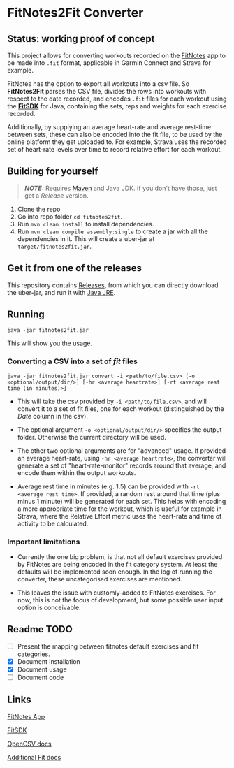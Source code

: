 # FitNotes2Fit Converter

Status: working proof of concept
---

This project allows for converting workouts recorded on the [FitNotes](https://play.google.com/store/apps/details?id=com.github.jamesgay.fitnotes&hl=en_US&gl=US) app to be made into `.fit` format, applicable in Garmin Connect and Strava for example.

FitNotes has the option to export all workouts into a csv file. So **FitNotes2Fit** parses the CSV file, divides the rows into workouts with respect to the date recorded, and encodes `.fit` files for each workout using the [**FitSDK**](https://developer.garmin.com/fit/overview/) for Java, containing the sets, reps and weights for each exercise recorded.

Additionally, by supplying an average heart-rate and average rest-time between sets, these can also be encoded into the fit file, to be used by the online platform they get uploaded to. For example, Strava uses the recorded set of heart-rate levels over time to record relative effort for each workout.

## Building for yourself

> **_NOTE:_** Requires [Maven](https://maven.apache.org/install.html) and Java JDK. If you don't have those, just get a _Release_ version.

1. Clone the repo
2. Go into repo folder `cd fitnotes2fit`.
3. Run `mvn clean install` to install dependencies.
4. Run `mvn clean compile assembly:single` to create a jar with all the dependencies in it. This will create a uber-jar at `target/fitnotes2fit.jar`.

## Get it from one of the releases

This repository contains [Releases](https://github.com/tihawk/fitnotes2fit/releases), from which you can directly download the uber-jar, and run it with [Java JRE](https://www.java.com/en/download/).

## Running

```java -jar fitnotes2fit.jar```

This will show you the usage.

### Converting a CSV into a set of _fit_ files

```java -jar fitnotes2fit.jar convert -i <path/to/file.csv> [-o <optional/output/dir/>] [-hr <average heartrate>] [-rt <average rest time (in minutes)>]```

- This will take the csv provided by `-i <path/to/file.csv>`, and will convert it to a set of fit files, one for each workout (distinguished by the _Date_ column in the csv).

- The optional argument `-o <optional/output/dir/>` specifies the output folder. Otherwise the current directory will be used.

- The other two optional arguments are for "advanced" usage. If provided an average heart-rate, using `-hr <average heartrate>`, the converter will generate a set of "heart-rate-monitor" records around that average, and encode them within the output workouts.

- Average rest time in minutes (e.g. 1.5) can be provided with `-rt <average rest time>`. If provided, a random rest around that time (plus minus 1 minute) will be generated for each set. This helps with encoding a more appropriate time for the workout, which is useful for example in Strava, where the Relative Effort metric uses the heart-rate and time of activity to be calculated.

### Important limitations

* Currently the one big problem, is that not all default exercises provided by FitNotes are being encoded in the fit category system. At least the defaults will be implemented soon enough. In the log of running the converter, these uncategorised exercises are mentioned.

* This leaves the issue with customly-added to FitNotes exercises. For now, this is not the focus of development, but some possible user input option is conceivable.

## Readme TODO

 - [ ] Present the mapping between fitnotes default exercises and fit categories.
 - [X] Document installation
 - [X] Document usage
 - [ ] Document code

 ## Links

 [FitNotes App](https://play.google.com/store/apps/details?id=com.github.jamesgay.fitnotes&hl=en_US&gl=US)

 [FitSDK](https://developer.garmin.com/fit/overview/)

 [OpenCSV docs](http://opencsv.sourceforge.net/#reading_into_beans)

 [Additional Fit docs](https://apizone.suunto.com/fit-description)